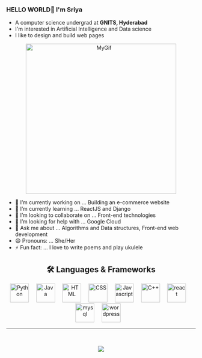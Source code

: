 ### HELLO WORLD🚀 I'm Sriya
- A computer science undergrad at **GNITS, Hyderabad**
- I'm interested in Artificial Intelligence and Data science 
- I like to design and build web pages

<p align="center">
<img src="https://user-images.githubusercontent.com/63009472/115747177-9d177b00-a3b2-11eb-8c36-11d0a6207090.gif" alt="MyGif" width="400" height="400"/>
</p>

- 🔭 I’m currently working on ... Building an e-commerce website
- 🌱 I’m currently learning ... ReactJS and Django
- 👯 I’m looking to collaborate on ... Front-end technologies
- 🤔 I’m looking for help with ... Google Cloud
- 💬 Ask me about ... Algorithms and Data structures, Front-end web development
- 😄 Pronouns: ... She/Her
- ⚡ Fun fact: ... I love to write poems and play ukulele


<h2 align="center">🛠️ Languages & Frameworks</h2>
<p align="center">
  <img height="50" width="50" alt="Python" src="https://cdn.jsdelivr.net/npm/simple-icons@3.12.1/icons/python.svg" />&nbsp;&nbsp;&nbsp;&nbsp;
  <img height="50" width="50" alt="Java" src="https://cdn.jsdelivr.net/npm/simple-icons@3.12.1/icons/java.svg" />&nbsp;&nbsp;&nbsp;&nbsp; 
  <img height="50" width="50" alt="HTML" src="https://cdn.jsdelivr.net/npm/simple-icons@3.12.1/icons/html5.svg" />&nbsp;&nbsp;&nbsp;&nbsp;
  <img height="50" width="50" alt="CSS" src="https://cdn.jsdelivr.net/npm/simple-icons@3.12.1/icons/css3.svg" />&nbsp;&nbsp;&nbsp;&nbsp; 
  <img height="50" width="50" alt="Javascript" src="https://cdn.jsdelivr.net/npm/simple-icons@3.12.1/icons/javascript.svg" />&nbsp;&nbsp;&nbsp;&nbsp;
  <img height="50" width="50" alt="C++" src="https://cdn.jsdelivr.net/npm/simple-icons@3.12.1/icons/cplusplus.svg" />&nbsp;&nbsp;&nbsp;&nbsp; 
  <img height="50" width="50" alt="react" src="https://cdn.jsdelivr.net/npm/simple-icons@3.12.1/icons/react.svg" />&nbsp;&nbsp;&nbsp;&nbsp;
  <img height="50" width="50" alt="mysql" src="https://cdn.jsdelivr.net/npm/simple-icons@3.12.1/icons/mysql.svg" />&nbsp;&nbsp;&nbsp;&nbsp;  
  <img height="50" width="50" alt="wordpress" src="https://cdn.jsdelivr.net/npm/simple-icons@3.12.1/icons/wordpress.svg" />&nbsp;&nbsp;&nbsp;&nbsp;
</p>
<hr />
</br>
<p align="center">
<img src="https://github-readme-stats.vercel.app/api?username=nagasaisriya&&show_icons=true&count_private=true" />
</p>
